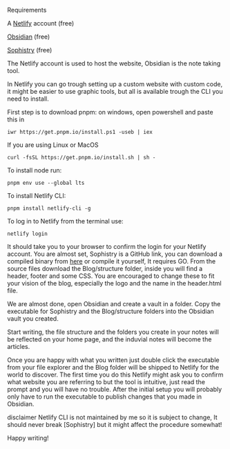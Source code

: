 
Requirements

A [Netlify](https://app.netlify.com/) account (free)
	
[Obsidian](https://obsidian.md/) (free)
	
[Sophistry](https://github.com/DrVeseli/Sophistry) (free)
	

The Netlify account is used to host the website, Obsidian is the note taking tool.

In Netlify you can go trough setting up a custom website with custom code, it might be easier to use graphic tools, but all is available trough the CLI you need to install.

First step is to download pnpm:
	on windows, open powershell and paste this in 
	
```
iwr https://get.pnpm.io/install.ps1 -useb | iex
```

If you are using Linux or MacOS
	
```
curl -fsSL https://get.pnpm.io/install.sh | sh -
```

To install node run:

```
pnpm env use --global lts
```

To install Netlify CLI:

```
pnpm install netlify-cli -g
```

To log in to Netlify from the terminal use:

```
netlify login
```

It should take you to your browser to confirm the login for your Netlify account. You are almost set, Sophistry is a GitHub link, you can download a compiled binary from [here](https://github.com/DrVeseli/sophistry/releases) or compile it yourself, It requires GO. From the source files download the Blog/structure folder, inside you will find a header, footer and some CSS. You are encouraged to change these to fit your vision of the blog, especially the logo and the name in the header.html file.

We are almost done, open Obsidian and create a vault in a folder. Copy the executable for Sophistry and the Blog/structure folders into the Obsidian vault you created.

Start writing, the file structure and the folders you create in your notes will be reflected on your home page, and the induvial notes will become the articles.

Once you are happy with what you written just double click the executable from your file explorer and the Blog folder will be shipped to Netlify for the world to discover. The first time you do this Netlify might ask you to confirm what website you are referring to but the tool is intuitive, just read the prompt and you will have no trouble. After the initial setup you will probably only have to run the executable to publish changes that you made in Obsidian.

disclaimer Netlify CLI is not maintained by me so it is subject to change, It should never break [Sophistry] but it might affect the procedure somewhat!

Happy writing!